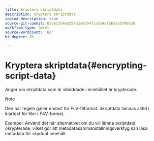 ```yaml
---
title: Kryptera skriptdata
description: Kryptera skriptdata
copied-description: true
source-git-commit: 02ebc3548a254b2a6554f1ab34afbb3ea5f09bb8
workflow-type: tm+mt
source-wordcount: '66'
ht-degree: 0%

---
```


# Kryptera skriptdata{#encrypting-script-data}

Anger om skriptdata som är inbäddade i innehållet är krypterade.

>[!NOTE]
>
>Den här regeln gäller endast för FLV-filformat. Skriptdata lämnas alltid i klartext för filer i F4V-format.

Exempel: Använd det här alternativet om du vill lämna skriptdata okrypterade, vilket gör att metadatasammanställningsverktyg kan läsa metadata för skyddat innehåll.
